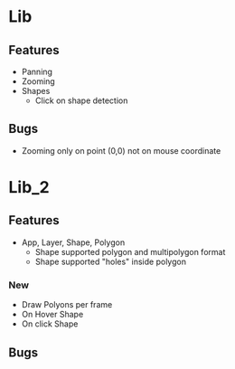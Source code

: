 # Lib

## Features

- Panning
- Zooming
- Shapes
    - Click on shape detection

## Bugs

- Zooming only on point (0,0) not on mouse coordinate

# Lib_2

## Features

- App, Layer, Shape, Polygon
    - Shape supported polygon and multipolygon format
    - Shape supported "holes" inside polygon

### New
- Draw Polyons per frame
- On Hover Shape
- On click Shape

## Bugs
